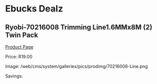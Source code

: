 
# Ebucks Dealz
## Ryobi-70216008 Trimming Line1.6MMx8M (2) Twin Pack
[Product Page](https://www.ebucks.com/web/shop/productSelected.do?prodId=1220465337&catId=363410833)

Price: R19.00

Image: /web/cms/system/galleries/pics/prodimg/70216008-Line.png

Savings: 


	